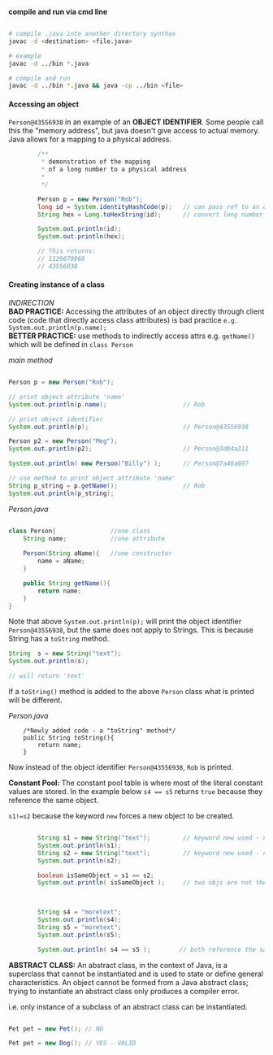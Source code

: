 **compile and run via cmd line**
```bash

# compile .java into another directory synthax
javac -d <destination> <file.java>

# example
javac -d ../bin *.java

# compile and run
javac -d ../bin *.java && java -cp ../bin <file>

```
#### Accessing an object
`Person@43556938` in an example of an **OBJECT IDENTIFIER**. Some people call this the "memory address", but java doesn't give access to actual memory. Java allows for a mapping to a physical address.

```java
		/** 
		 * demonstration of the mapping 
		 * of a long number to a physical address
		 * 
		 */

		Person p = new Person("Rob");
		long id = System.identityHashCode(p); 	// can pass ref to an object	
		String hex = Long.toHexString(id); 		// convert long number to hex

		System.out.println(id);
		System.out.println(hex);

		// This returns:
		// 1129670968
		// 43556938

```

#### Creating instance of a class
*INDIRECTION*  
**BAD PRACTICE:** Accessing the attributes of an object directly through client code (code that directly access class attributes) is bad practice `e.g. System.out.println(p.name);`  
**BETTER PRACTICE:** use methods to indirectly access attrs e.g. `getName()` which will be defined in `class Person`

*main method*
```java

Person p = new Person("Rob");

// print object attribute 'name'
System.out.println(p.name); 					// Rob

// print object identifier
System.out.println(p);							// Person@43556938

Person p2 = new Person("Meg");
System.out.println(p2);							// Person@3d04a311

System.out.println( new Person("Billy") ); 		// Person@7a46a697

// use method to print object attribute 'name'
String p_string = p.getName(); 					// Rob
System.out.println(p_string);

```

*Person.java*
```java

class Person{				//one class
	String name;			//one attribute
	
	Person(String aName){	//one constructor
		name = aName;
	}

	public String getName(){
		return name;
	}
}	

```

Note that above `System.out.println(p);` will print the object identifier `Person@43556938`, but the same does not apply to Strings. This is because String has a `toString` method.

```java
String  s = new String("text");
System.out.println(s);

// will return 'text'

```

If a `toString()` method is added to the above `Person` class what is printed will be different.  

*Person.java*   
```
	/*Newly added code - a "toString" method*/
	public String toString(){
		return name;
	}

```
Now instead of the object identifier `Person@43556938`, `Rob` is printed.  

**Constant Pool:** The constant pool table is where most of the literal constant values are stored. In the example below `s4 == s5` returns `true` because they reference the same object.  

`s1!=s2` because the keyword `new` forces a new object to be created.

```java

		String s1 = new String("text");			// keyword new used - new obj
		System.out.println(s1);				 
		String s2 = new String("text");			// keyword new used - new obj
		System.out.println(s2);		

		boolean isSameObject = s1 == s2;
		System.out.println( isSameObject );		// two objs are not the same
	


		String s4 = "moretext";
		System.out.println(s4);		
		String s5 = "moretext";	
		System.out.println(s5);

		System.out.println( s4 == s5 );        // both reference the same obj = therfore true

```
**ABSTRACT CLASS:** An abstract class, in the context of Java, is a superclass that cannot be instantiated and is used to state or define general characteristics. An object cannot be formed from a Java abstract class; trying to instantiate an abstract class only produces a compiler error.  

i.e. only instance of a subclass of an abstract class can be instantiated.  
```java

Pet pet = new Pet(); // NO

Pet pet = new Dog(); // YES - VALID

```

